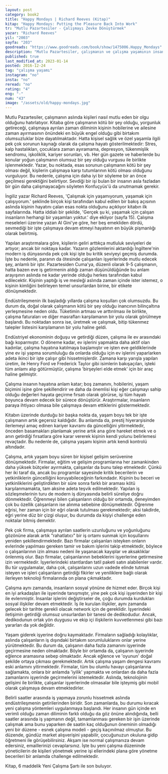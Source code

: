 ```yaml
---
layout: post  
category: book2  
title: "Happy Mondays | Richard Reeves (Kitap)"  
kitap: "Happy Mondays: Putting the Pleasure Back Into Work"  
tr: "Mutlu Pazartesiler - Çalışmayı Zevke Dönüştürmek"  
yazar: "Richard Reeves"  
yil: "2003"  
sayfa: "203"  
goodreads: "https://www.goodreads.com/book/show/1475006.Happy_Mondays"
description: "Mutlu Pazartesiler, çalışmanın ve çalışma yaşamının insan hayatındaki etkilerine odaklanıyor ve konuyu pozitif şekilde ele alıyor."
published: true
last_modified_at: 2023-01-14
posted: 2016-12-24
tag: "çalışma yaşamı"
instagram: "no"
insta: "no"
reread: "no"
rating: "4"
eng: "-"
num: "43"
image: "/assets/old/happy-mondays.jpg"
---
```


Mutlu Pazartesiler, çalışmanın aslında kişileri nasıl mutlu eden bir olgu olduğunu hatırlatıyor. Kitaba göre çalışmanın kötü bir şey olduğu, yorgunluk getireceği, çalışmaya ayrılan zaman diliminin kişinin hobilerine ve ailesine zaman ayırmasının önündeki en büyük engel olduğu gibi birtakım olumsuzluklar bize dayatılmaktadır. Hatta kişisel sağlık ve özel yaşamla ilgili pek çok sorunun kaynağı olarak da çalışma hayatı gösterilmektedir: Stres, kalp hastalıkları, çocuklara zaman ayıramama, depresyon, tükenmişlik sendromu, işkoliklik, kariyer sorunları, vb. Her gün gazete ve haberlerde bu konular yoğun çalışmanın olumsuz bir şey olduğu vurgusu ile birlikte işlenmektedir. Yazar, bu noktada, esas sorunun çalışmanın kötü bir şey olması değil, kişilerin çalışmaya karşı tutumlarının kötü olması olduğunu vurguluyor. Bu nedenle, çalışma için daha iyi bir söyleme bir an önce geçilmesi gerektiğini belirtiyor. Sevdiği bir işi bulan bir insanın asla fazladan bir gün daha çalışmayacağını söyleten Konfuçyüs'ü da unutmamak gerekir.  
  
İngiliz yazar Richard Reeves, 'Çalışmak için yaşamıyorum, yaşamak için çalışıyorum.' şeklinde birçok kişi tarafından kabul edilen bir bakış açısının aslında kişinin hayatını çalan esas nokta olduğunu açıklıyor kitabın ilk sayfalarında. Hatta iddialı bir şekilde, 'Gerçek şu ki, yaşamak için çalışan insanların herhangi bir yaşamları yoktur.' diye ekliyor (sayfa 15). Çalışma meseleleri üzerine yazan Al Gini'ye göre, her beş emekliden dördü, sevmediği bir işte çalışmaya devam etmeyi hayatının en büyük pişmanlığı olarak belirtmiş.  
  
Yapılan araştırmalara göre, kişilerin geliri arttıkça mutluluk seviyeleri de artıyor; ancak bir noktaya kadar. Yazarın gözlemlerini aktardığı İngiltere'nin modern iş dünyasında pek çok kişi işte bu kritik seviyeyi geçmiş durumda. İşte bu nedenle, paranın da ötesinde çalışanları işyerlerinde mutlu edecek şey, anlamlı bir iştır. Pazartesiden Cuma'ya, düzenli olarak 9-5 çalışmanın, hatta bazen eve iş getirmenin aldığı zaman düşünüldüğünde bu anlam arayışının aslında ne kadar yerinde olduğu herkes tarafından kabul edilecektir. Kişinin yaptığı iş ve mesleği aslında zaman içinde ister istemez, o kişinin kimliğini belirleyen temel unsurlardan birine, bir etikete dönüşmektedir.  
  
Endüstrileşmenin ilk başladığı yıllarda çalışma koşulları çok olumsuzdu. Bu durum da, doğal olarak çalışmanın kötü bir şey olduğu inancının bilinçaltına yerleşmesine neden oldu. Tüketimin artması ve arttırılması ile birlikte, çalışma faturaları ve diğer masrafları karşılamanın bir yolu olarak görülmeye başlandı. Bu noktadan sonra ise, üretmek ve çalışmak, bitip tükenmez talepler listesini karşılamanın bir yolu haline geldi.  
  
Endüstriyel ekonominin doğuşu ve getirdiği düzen, çalışma ile ev arasındaki bağı koparmıştır. O döneme kadar, ev işlerini yapmakta daha aktif olan kadınlar, çalışma hayatına katılmaya başlamıştır ve işten eve geldiklerinde yine ev işi yapma sorumluluğu da onlarda olduğu için ev işlerini yaparlarken adeta ikinci bir işte çalışır gibi hissetmişlerdir. Zamana karşı yarışla yapılan üretim, ile Henry Ford ve Frederick Taylor gibi isimlerin bakışaçıları, işteki tüm anlamı alıp götürmüştür, çalışma 'birşeyleri elde etmek' için bir araç haline gelmiştir.  
  
Çalışma insanın hayatına anlam katar; boş zamanını, hobilerini, yaşam biçimini işine göre şekillendirir ve daha da önemlisi kişi eğer çalışmayı sahip olduğu değerleri hayata geçirme fırsatı olarak görürse, işi tüm hayatı boyunca devam edecek bir sürece dönüştürür. Araştırmalar, insanların paraya ihtiyacı olmasa bile çalışmaya devam ettiklerini göstermektedir.  
  
Kitabın üzerinde durduğu bir başka nokta da, yaşam boyu tek bir işte çalışmanın artık geçersiz kaldığıdır. Bu anlamda da, prestij hiyerarşisinde ilerlemeyi amaç edinen kariyer kavramı da güncelliğini yitirmektedir, önceden basamakları planlamak yerine artık ana göre hareket etmek ve o anın getirdiği fırsatlara göre karar vererek kişinin kendi yolunu belirlemesi revaçtadır. Bu nedenle de, çalışma yaşamı kişinin artık kendi kontrolü altındadır.  
  
Çalışma, artık yaşam boyu süren bir kişisel gelişim serüvenine dönüşmektedir. Firmalar, eğitim ve gelişim programlarına her zamankinden daha yüksek bütçeler ayırmakta, çalışanlar da bunu talep etmektedir. Çünkü her iki taraf da, ancak bu programlar sayesinde kritik becerilerin ve yetkinliklerin güncelliğini koruyabileceğinin farkındadır. Kişinin bu beceri ve yetkinliklerini geliştirdikten bir süre sonra farklı bir araması kötü karşılanmamakta, tam aksine adeta teşvik edilmektedir. Yapılan iş sözleşmelerinin turu de modern iş dünyasında belirli süreliye doğru dönmektedir. Öğrenmeyi bilen çalışanların olduğu bir ortamda, deneyimden çok bu özellik çalışanların ise alınma sebebine dönüşmektedir. Öğrenme eğrisi, her zaman için bir eğri olarak tutulması gerekmektedir; aksi takdirde, eğri yerine düz bir çizgi oluşur, bu durumda da kişiyi challenge eden noktalar bitmiş demektir.  
  
Pek çok firma, çalışmaya ayrılan saatlerin uzunluğunu ve yoğunluğunu gözönüne alarak artık "rahatlatıcı" bir iş ortamı sunmak için koşullarını yeniden şekillendirmektedir. Bazı firmalar çalışanları isteyken onların evlerinde yapılması gereken tamir ve bakım işlerini takip etmektedir, böylece o çalışanlarının izin alması nedeni ile yaşanacak kayıplar ve aksaklıklar önlenmiş olur. Bazı firmalar, çalışanlarının bebeklerini işyerlerine getirmesine izin vermektedir. İşyerlerindeki stantlardan tatil paketi satın alabilenler vardır. Bu tür uygulamalar, daha çok, çalışanlarını uzun vadede elinde tutmak isteyen ve işleri çalışanların getirdiği fikirler ve yeniliklere bağlı olarak ilerleyen teknoloji firmalarında on plana çıkmaktadır.  
  
Çalışma aynı zamanda, insanların sosyal yönüne de hizmet eder. Birçok kişi en iyi arkadaşları ile işyerinde tanışmıştır, yine pek çok kişi işyerinden bir kişi ile evlenmiştir. İnsanlar işlerini değiştirseler de, çoğu durumda kurdukları sosyal ilişkiler devam etmektedir. İş ile kurulan ilişkiler, aynı zamanda gelecek bir tarihte gerekli olacak network için de gereklidir. İşyerindeki iletişimin getirdiği olumsuz unsurlardan bir tanesi de dedikodudur. Ancak, dedikodunun ortak yön duygusu ve ekip içi ilişkilerin kuvvetlenmesi gibi bazı yararları da yok değildir.  
  
Yaşam giderek işyerine doğru kaymaktadır. Firmaların sağladığı kolaylıklar, aslında çalışanların iş dışındaki birtakım sorumluluklarını onlar yerine yürütmektedir. Bu durum da, çalışanın daha fazla zamanını işyerinde geçirmesine neden olmaktadır. Böyle bir ortamda da, çalışanın işyerinde eğlence aramasına sebep olmaktadır. Ancak eğlence ve 'oyunun' doğal şekilde ortaya çıkması gerekmektedir. Artık çalışma yaşam dengesi kavramı eski anlamını yitirmektedir. Firmalar, tüm bu olumlu havayı çalışanlarına sağlamakta, onlara bir anlamda 'iyilik' yapmakta ve onlardan da daha fazla zamanlarını işyerinde geçirmelerini istemektedir. Aslında, teknolojinin gelişimi ile birlikte, çalışanlar işyerlerinde olmasalar bile işteymiş gibi mobil olarak çalışmaya devam etmektedirler.  
  
Belirli saatler arasında iş yapmaya zorunlu hissetmek aslında endüstrileşmenin getirilerinden biridir. Son zamanlarda, bu durumu kıracak yeni çalışma yöntemleri uygulanmaya başlandı. Her insanın gün içinde en verimli olduğu zaman diliminin farklı olduğu da göz önüne alındığında, belli saatler arasında iş yapmanın değil, tamamlanması gereken bir işin üzerinde çalışmak ama bunu yaparken de saatin kaç olduğunun öneminin olmadığı yeni bir düzene - esnek çalışma modeli - geçiş kaçınılmaz olmuştur. Bu düzende, gündüz market alışverişini yapabilir, çocuğunuzun okuluna gidip öğretmeni ile görüşebilirsiniz. Akşam ise normal çalışmanıza devam edersiniz, emaillerinizi cevaplarsınız. İşte bu yeni çalışma düzeninde yöneticilerin de kişileri yönetmek yerine işi ellerindeki plana göre yönetme becerileri bir anlamda challenge edilmektedir.  
  
Kitap, 6 maddelik Yeni Çalışma Şartı ile son buluyor.  
  
